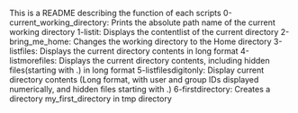 This is a README describing the function of each scripts
0-current_working_directory: Prints the absolute path name of the current working directory
1-listit: Displays the contentlist of the current directory
2-bring_me_home: Changes the working directory to the Home directory
3-listfiles: Displays the current directory contents in long format
4-listmorefiles: Displays the current directory contents, including hidden files(starting with .) in long format
5-listfilesdigitonly: Display current directory contents (Long format, with user and group IDs displayed numerically, and hidden files starting with .)
6-firstdirectory: Creates a directory my_first_directory in tmp directory
